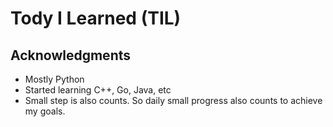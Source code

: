 

# Tody I Learned (TIL)





## Acknowledgments

* Mostly Python
* Started learning C++, Go, Java, etc
* Small step is also counts. So daily small progress also counts to achieve my goals. 
